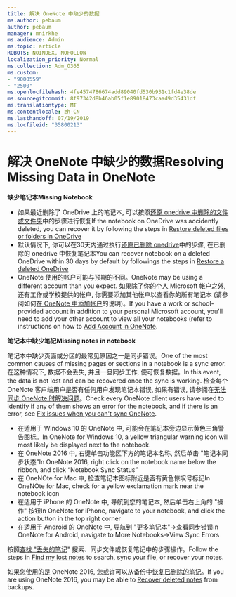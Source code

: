 ```yaml
---
title: 解决 OneNote 中缺少的数据
ms.author: pebaum
author: pebaum
manager: mnirkhe
ms.audience: Admin
ms.topic: article
ROBOTS: NOINDEX, NOFOLLOW
localization_priority: Normal
ms.collection: Adm_O365
ms.custom:
- "9000559"
- "2500"
ms.openlocfilehash: 4fe4574786674add89040fd530b931c1fd4e38de
ms.sourcegitcommit: 8f97342d8b46ab05f1e89018473caad9d35431df
ms.translationtype: MT
ms.contentlocale: zh-CN
ms.lasthandoff: 07/19/2019
ms.locfileid: "35800213"
---
```

# <a name="resolving-missing-data-in-onenote"></a><span data-ttu-id="6e7a8-102">解决 OneNote 中缺少的数据</span><span class="sxs-lookup"><span data-stu-id="6e7a8-102">Resolving Missing Data in OneNote</span></span>

<span data-ttu-id="6e7a8-103">**缺少笔记本**</span><span class="sxs-lookup"><span data-stu-id="6e7a8-103">**Missing Notebook**</span></span>

- <span data-ttu-id="6e7a8-104">如果最近删除了 OneDrive 上的笔记本, 可以按照[还原 onedrive 中删除的文件或文件夹](https://support.office.com/article/949ada80-0026-4db3-a953-c99083e6a84f)中的步骤进行恢复</span><span class="sxs-lookup"><span data-stu-id="6e7a8-104">If the notebook on OneDrive was accidently deleted, you can recover it by following the steps in [Restore deleted files or folders in OneDrive](https://support.office.com/article/949ada80-0026-4db3-a953-c99083e6a84f)</span></span>
- <span data-ttu-id="6e7a8-105">默认情况下, 你可以在30天内通过执行[还原已删除 onedrive](https://docs.microsoft.com/onedrive/restore-deleted-onedrive)中的步骤, 在已删除的 onedrive 中恢复笔记本</span><span class="sxs-lookup"><span data-stu-id="6e7a8-105">You can recover notebook on a deleted OneDrive within 30 days by default by followings the steps in [Restore a deleted OneDrive](https://docs.microsoft.com/onedrive/restore-deleted-onedrive)</span></span>
- <span data-ttu-id="6e7a8-106">OneNote 使用的帐户可能与预期的不同。</span><span class="sxs-lookup"><span data-stu-id="6e7a8-106">OneNote may be using a different account than you expect.</span></span> <span data-ttu-id="6e7a8-107">如果除了你的个人 Microsoft 帐户之外, 还有工作或学校提供的帐户, 你需要添加其他帐户以查看你的所有笔记本 (请参阅如何[在 OneNote 中添加帐户](https://support.office.com/article/5afff855-54ee-47e4-a773-db048d4ac299)的说明)。</span><span class="sxs-lookup"><span data-stu-id="6e7a8-107">If you have a work or school-provided account in addition to your personal Microsoft account, you'll need to add your other account to view all your notebooks (refer to instructions on how to [Add Account in OneNote](https://support.office.com/article/5afff855-54ee-47e4-a773-db048d4ac299).</span></span>

<span data-ttu-id="6e7a8-108">**笔记本中缺少笔记**</span><span class="sxs-lookup"><span data-stu-id="6e7a8-108">**Missing notes in notebook**</span></span>

<span data-ttu-id="6e7a8-109">笔记本中缺少页面或分区的最常见原因之一是同步错误。</span><span class="sxs-lookup"><span data-stu-id="6e7a8-109">One of the most common causes of missing pages or sections in a notebook is a sync error.</span></span> <span data-ttu-id="6e7a8-110">在这种情况下, 数据不会丢失, 并且一旦同步工作, 便可恢复数据。</span><span class="sxs-lookup"><span data-stu-id="6e7a8-110">In this event, the data is not lost and can be recovered once the sync is working.</span></span> <span data-ttu-id="6e7a8-111">检查每个 OneNote 客户端用户是否有任何用户发现笔记本错误, 如果有错误, 请参阅在[无法同步 OneNote 时解决问题](https://support.office.com/article/299495ef-66d1-448f-90c1-b785a6968d45)。</span><span class="sxs-lookup"><span data-stu-id="6e7a8-111">Check every OneNote client users have used to identify if any of them shows an error for the notebook, and if there is an error, see [Fix issues when you can't sync OneNote](https://support.office.com/article/299495ef-66d1-448f-90c1-b785a6968d45).</span></span>

- <span data-ttu-id="6e7a8-112">在适用于 Windows 10 的 OneNote 中, 可能会在笔记本旁边显示黄色三角警告图标。</span><span class="sxs-lookup"><span data-stu-id="6e7a8-112">In OneNote for Windows 10, a yellow triangular warning icon will most likely be displayed next to the notebook.</span></span>
- <span data-ttu-id="6e7a8-113">在 OneNote 2016 中, 右键单击功能区下方的笔记本名称, 然后单击 "笔记本同步状态"</span><span class="sxs-lookup"><span data-stu-id="6e7a8-113">In OneNote 2016, right click on the notebook name below the ribbon, and click “Notebook Sync Status”</span></span>
- <span data-ttu-id="6e7a8-114">在 OneNOte for Mac 中, 检查笔记本图标附近是否有黄色惊叹号标记</span><span class="sxs-lookup"><span data-stu-id="6e7a8-114">In OneNOte for Mac, check for a yellow exclamation mark near the notebook icon</span></span>
- <span data-ttu-id="6e7a8-115">在适用于 iPhone 的 OneNote 中, 导航到您的笔记本, 然后单击右上角的 "操作" 按钮</span><span class="sxs-lookup"><span data-stu-id="6e7a8-115">In OneNote for iPhone, navigate to your notebook, and click the action button in the top right corner</span></span>
- <span data-ttu-id="6e7a8-116">在适用于 Android 的 OneNote 中, 导航到 "更多笔记本"->查看同步错误</span><span class="sxs-lookup"><span data-stu-id="6e7a8-116">In OneNote for Android, navigate to More Notebooks->View Sync Errors</span></span>

<span data-ttu-id="6e7a8-117">按照[查找 "丢失的笔记](https://support.office.com/article/32cb2bd7-afe7-44d2-a711-398a88421287)" 搜索、同步文件或恢复笔记中的步骤操作。</span><span class="sxs-lookup"><span data-stu-id="6e7a8-117">Follow the steps in [Find my lost notes](https://support.office.com/article/32cb2bd7-afe7-44d2-a711-398a88421287) to search, sync your file, or recover your notes.</span></span>

<span data-ttu-id="6e7a8-118">如果您使用的是 OneNote 2016, 您或许可以从备份中[恢复已删除的笔记](https://support.office.com/article/32ed1036-74fd-4c21-bc28-033a486e6b14)。</span><span class="sxs-lookup"><span data-stu-id="6e7a8-118">If you are using OneNote 2016, you may be able to [Recover deleted notes](https://support.office.com/article/32ed1036-74fd-4c21-bc28-033a486e6b14) from backups.</span></span>
